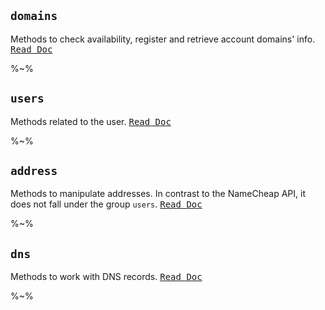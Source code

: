## `domains`

Methods to check availability, register and retrieve account domains' info. <kbd><a href="/doc/DOMAINS.md">Read Doc</a></kbd>

%~%

## `users`

Methods related to the user. <kbd><a href="/doc/USERS.md">Read Doc</a></kbd>

%~%

## `address`

Methods to manipulate addresses. In contrast to the NameCheap API, it does not fall under the group `users`. <kbd><a href="/doc/ADDRESS.md">Read Doc</a></kbd>

%~%

## `dns`

Methods to work with DNS records. <kbd><a href="/doc/DNS.md">Read Doc</a></kbd>

%~%